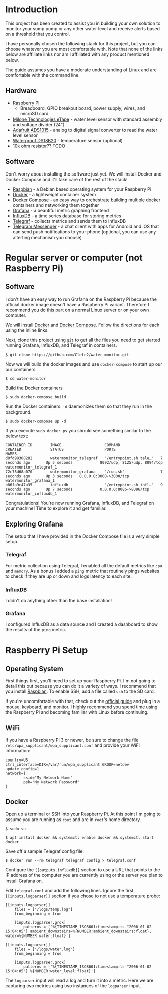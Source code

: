 # Introduction
This project has been created to assist you in building your own solution to monitor your sump pump or any other water level and receive alerts based on a threshold that you control.

I have personally chosen the following stack for this project, but you can choose whatever you are most comfortable with. Note that none of the links below are affiliate links nor am I affiliated with any product mentioned below.

The guide assumes you have a moderate understanding of Linux and are comfortable with the command line.

## Hardware
- [Raspberry Pi](https://www.raspberrypi.org)
  - Breadboard, GPIO breakout board, power supply, wires, and microSD card
- [Milone Technologies eTape](https://milonetech.com/products/standard-etape-assembly) - water level sensor with standard assembly and voltage divider (24")
- [Adafruit ADS1015](https://www.adafruit.com/product/1083) - analog to digital signal converter to read the water level sensor
- [Waterproof DS18B20](https://www.adafruit.com/product/381) - temperature sensor (optional)
- 10k ohm resistor?? TODO

## Software
Don't worry about installing the software just yet. We will install Docker and Docker Compose and it'll take care of the rest of the stack!
- [Raspbian](http://raspbian.org) - a Debian based operating system for your Raspberry Pi
- [Docker](https://docs.docker.com/install/) - a lightweight container system
- [Docker Compose](https://docs.docker.com/compose/install/) - an easy way to orchestrate building multiple docker containers and networking them together
- [Grafana](https://grafana.com) - a beautiful metric graphing frontend
- [InfluxDB](https://www.influxdata.com/time-series-platform/influxdb/) - a time series database for storing metrics
- [Telegraf](https://www.influxdata.com/time-series-platform/telegraf/) - collects metrics and sends them to InfluxDB
- [Telegram Messenger](https://telegram.org) - a chat client with apps for Android and iOS that can send push notifications to your phone (optional, you can use any alterting mechanism you choose)

# Regular server or computer (not Raspberry Pi)
## Software
I don't have an easy way to run Grafana on the Raspberry Pi because the official docker image doesn't have a Raspberry Pi variant. Therefore I recommend you do this part on a normal Linux server or on your own computer.

We will install [Docker](https://docs.docker.com/install/) and [Docker Compose](https://docs.docker.com/compose/install/). Follow the directions for each using the inline links.

Next, clone this project using `git` to get all the files you need to get started running Grafana, InfluxDB, and Telegraf in containers.

`$ git clone https://github.com/Clete2/water-monitor.git`

Now we will build the docker images and use `docker-compose` to start up our our containers.

`$ cd water-monitor`

Build the Docker containers

`$ sudo docker-compose build`

Run the Docker containers. `-d` daemonizes them so that they run in the background.

`$ sudo docker-compose up -d`

If you execute `sudo docker ps` you should see something similar to the below text:

    CONTAINER ID        IMAGE                   COMMAND                  CREATED             STATUS                  PORTS                          NAMES
    d0fd98308282        watermonitor_telegraf   "/entrypoint.sh tele…"   7 seconds ago       Up 5 seconds            8092/udp, 8125/udp, 8094/tcp   watermonitor_telegraf_1
    72c78d68a070        watermonitor_grafana    "/run.sh"                7 seconds ago       Up 3 seconds   0.0.0.0:3000->3000/tcp         watermonitor_grafana_1
    b86fa9c47a35        influxdb                "/entrypoint.sh infl…"   9 seconds ago       Up 7 seconds            0.0.0.0:8086->8086/tcp         watermonitor_influxdb_1

Congratulations! You're now running Grafana, InfluxDB, and Telegraf on your machine! Time to explore it and get familiar.

## Exploring Grafana
The setup that I have provided in the Docker Compose file is a very simple setup.

### Telegraf
For metric collection using Telegraf, I enabled all the default metrics like `cpu` and `memory`. As a bonus I added a `ping` metric that routinely pings websites to check if they are up or down and logs latency to each site.

### InfluxDB
I didn't do anything other than the base installation!

### Grafana
I configured InfluxDB as a data source and I created a dashboard to show the results of the `ping` metric.

# Raspberry Pi Setup
## Operating System
First things first, you'll need to set up your Raspberry Pi. I'm not going to detail this out because you can do it a variety of ways. I recommend that you install [Raspbian](http://raspbian.org). To enable SSH, add a file called `ssh` to the SD card.

If you're uncomfortable with that, check out the [official guide](https://www.raspberrypi.org/learning/software-guide/) and plug in a mouse, keyboard, and monitor. I highly recommend you spend time using the Raspberry Pi and becoming familiar with Linux before continuing.

## WiFi
If you have a Raspberry Pi 3 or newer, be sure to change the file `/etc/wpa_supplicant/wpa_supplicant.conf` and provide your WiFi information:

    country=US
    ctrl_interface=DIR=/var/run/wpa_supplicant GROUP=netdev
    update_config=1
    network={
            ssid="My Network Name"
            psk="My Network Password"
    }

## Docker
Open up a terminal or SSH into your Raspberry Pi. At this point I'm going to assume you are running as `root` and are in `root`'s home directory. 

`$ sudo su -`

`$ apt install docker && systemctl enable docker && systemctl start docker`

Save off a sample Telegraf config file:

`$ docker run --rm telegraf telegraf config > telegraf.conf`

Configure the `[[outputs.influxdb]]` section to use a URL that points to the IP address of the computer you are currently using or the server you plan to install Grafana on.

Edit `telegraf.conf` and add the following lines. Ignore the first `[[inputs.logparser]]` section if you chose to not use a temperature probe:

    [[inputs.logparser]]
        files = ["/logs/temp.log"]
        from_beginning = true

        [inputs.logparser.grok]
            patterns = ['%{TIMESTAMP_ISO8601:timestamp:ts-"2006-01-02 15:04:05"} ambient_downstairs=%{NUMBER:ambient_downstairs:float}, water=%{NUMBER:water:float}']

    [[inputs.logparser]]
        files = ["/logs/water.log"]
        from_beginning = true

        [inputs.logparser.grok]
            patterns = ['%{TIMESTAMP_ISO8601:timestamp:ts-"2006-01-02 15:04:05"} %{NUMBER:water_level:float}']

The `logparser` input will read a log and turn it into a metric. Here we are capturing two metrics using two instances of the `logparser` input.